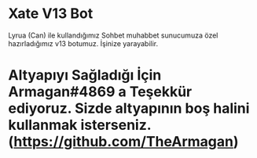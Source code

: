 # Xate V13 Bot  

Lyrua (Can)  ile kullandığımız Sohbet muhabbet sunucumuza özel hazırladığımız v13 botumuz. İşinize yarayabilir. 


# Altyapıyı Sağladığı İçin Armagan#4869 a Teşekkür ediyoruz. Sizde altyapının boş halini kullanmak isterseniz. (https://github.com/TheArmagan)
